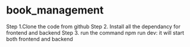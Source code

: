 # book_management

Step 1.Clone the code from github
Step 2. Install all the dependancy for frontend and backend 
Step 3. run the command npm run dev: it will start both frontend and backend
